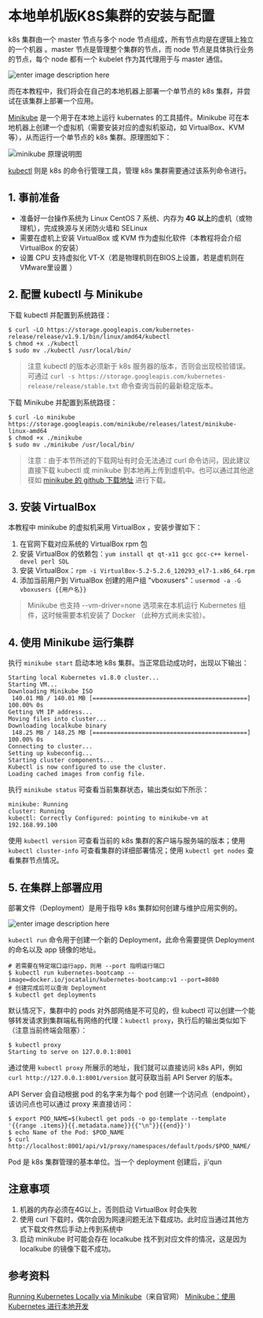 # 本地单机版K8S集群的安装与配置

k8s 集群由一个 master 节点与多个 node 节点组成，所有节点均是在逻辑上独立的一个机器 。master 节点是管理整个集群的节点，而 node 节点是具体执行业务的节点，每个 node 都有一个 kubelet 作为其代理用于与 master 通信。

![enter image description here](https://d33wubrfki0l68.cloudfront.net/99d9808dcbf2880a996ed50d308a186b5900cec9/40b94/docs/tutorials/kubernetes-basics/public/images/module_01_cluster.svg)

而在本教程中，我们将会在自己的本地机器上部署一个单节点的 k8s 集群，并尝试在该集群上部署一个应用。

 [Minikube](https://kubernetes.io/docs/getting-started-guides/minikube/) 是一个用于在本地上运行 kubernates 的工具插件。Minikube 可在本地机器上创建一个虚拟机（需要安装对应的虚拟机驱动，如 VirtualBox、KVM 等），从而运行一个单节点的 k8s 集群。原理图如下：

![minikube 原理说明图](https://yqfile.alicdn.com/c03a43e0731ca579d1844fb44269fd2fd257bfb3.jpeg)

[kubectl](https://kubernetes.io/docs/reference/generated/kubectl/kubectl/) 则是 k8s 的命令行管理工具，管理 k8s 集群需要通过该系列命令进行。

## 1.  事前准备

- 准备好一台操作系统为 Linux CentOS 7 系统、内存为 **4G 以上**的虚机（或物理机），完成换源与关闭防火墙和 SELinux
- 需要在虚机上安装 VirtualBox 或 KVM 作为虚拟化软件（本教程将会介绍 VirtualBox 的安装）
- 设置 CPU 支持虚拟化 VT-X（若是物理机则在BIOS上设置，若是虚机则在VMware里设置 ）

## 2. 配置 kubectl 与 Minikube

下载 kubectl 并配置到系统路径：
```
$ curl -LO https://storage.googleapis.com/kubernetes-release/release/v1.9.1/bin/linux/amd64/kubectl
$ chmod +x ./kubectl
$ sudo mv ./kubectl /usr/local/bin/
```

> 注意 kubectl 的版本必须新于 k8s 服务器的版本，否则会出现校验错误。可通过 `curl -s https://storage.googleapis.com/kubernetes-release/release/stable.txt` 命令查询当前的最新稳定版本。

下载 Minikube 并配置到系统路径：
```
$ curl -Lo minikube https://storage.googleapis.com/minikube/releases/latest/minikube-linux-amd64 
$ chmod +x ./minikube
$ sudo mv ./minikube /usr/local/bin/
```

> 注意：由于本节所述的下载网址有时会无法通过 curl 命令访问，因此建议直接下载 kubectl 或 minikube 到本地再上传到虚机中。也可以通过其他途径如 [minikube 的 github 下载地址](https://github.com/kubernetes/minikube/releases) 进行下载。

## 3. 安装 VirtualBox

本教程中 minikube 的虚拟机采用 VirtualBox ，安装步骤如下：
1. 在官网下载对应系统的 VirtualBox rpm 包
2. 安装 VirtualBox 的依赖包：`yum install qt qt-x11 gcc gcc-c++ kernel-devel perl SDL`
3. 安装 VirtualBox：`rpm -i VirtualBox-5.2-5.2.6_120293_el7-1.x86_64.rpm`
4. 添加当前用户到 VirtualBox 创建的用户组 "vboxusers"：`usermod -a -G vboxusers {{用户名}}`

> Minikube 也支持 --vm-driver=none 选项来在本机运行 Kubernetes 组件，这时候需要本机安装了 Docker （此种方式尚未实验）。

## 4. 使用 Minikube 运行集群

执行 `minikube start` 启动本地 k8s 集群。当正常启动成功时，出现以下输出：
```
Starting local Kubernetes v1.8.0 cluster...
Starting VM...
Downloading Minikube ISO
 140.01 MB / 140.01 MB [============================================] 100.00% 0s
Getting VM IP address...
Moving files into cluster...
Downloading localkube binary
 148.25 MB / 148.25 MB [============================================] 100.00% 0s
Connecting to cluster...
Setting up kubeconfig...
Starting cluster components...
Kubectl is now configured to use the cluster.
Loading cached images from config file.
```
执行 `minikube status` 可查看当前集群状态，输出类似如下所示：
```
minikube: Running
cluster: Running
kubectl: Correctly Configured: pointing to minikube-vm at 192.168.99.100
```

使用 `kubectl version` 可查看当前的 k8s 集群的客户端与服务端的版本；使用 `kubectl cluster-info` 可查看集群的详细部署情况；使用 `kubectl get nodes` 查看集群节点情况。

## 5. 在集群上部署应用

部署文件（Deployment）是用于指导 k8s 集群如何创建与维护应用实例的。

![enter image description here](https://d33wubrfki0l68.cloudfront.net/152c845f25df8e69dd24dd7b0836a289747e258a/4a1d2/docs/tutorials/kubernetes-basics/public/images/module_02_first_app.svg)

`kubectl run` 命令用于创建一个新的 Deployment，此命令需要提供 Deployment 的命名以及 app 镜像的地址。
```
# 若需要在特定端口运行app，则用 --port 指明运行端口
$ kubectl run kubernetes-bootcamp --image=docker.io/jocatalin/kubernetes-bootcamp:v1 --port=8080
# 创建完成后可以查询 Deployment
$ kubectl get deployments
```

默认情况下，集群中的 pods 对外部网络是不可见的，但 kubectl 可以创建一个能够转发请求到集群端私有网络的代理：`kubectl proxy`，执行后的输出类似如下（注意当前终端会阻塞）：
```
$ kubectl proxy
Starting to serve on 127.0.0.1:8001
```
通过使用 `kubectl proxy` 所展示的地址，我们就可以直接访问 k8s API，例如 `curl http://127.0.0.1:8001/version` 就可获取当前 API Server 的版本。

API Server 会自动根据 pod 的名字来为每个 pod 创建一个访问点（endpoint），该访问点也可以通过 proxy 来直接访问：
```
$ export POD_NAME=$(kubectl get pods -o go-template --template '{{range .items}}{{.metadata.name}}{{"\n"}}{{end}}')
$ echo Name of the Pod: $POD_NAME
$ curl http://localhost:8001/api/v1/proxy/namespaces/default/pods/$POD_NAME/
```

Pod 是 k8s 集群管理的基本单位。当一个 deployment 创建后，ji'qun





## 注意事项
1. 机器的内存必须在4G以上，否则启动 VirtualBox 时会失败
2. 使用 curl 下载时，偶尔会因为网速问题无法下载成功。此时应当通过其他方式下载文件然后手动上传到系统中
3. 启动 minikube 时可能会存在 localkube 找不到对应文件的情况，这是因为 localkube 的镜像下载不成功。

## 参考资料
[Running Kubernetes Locally via Minikube](https://kubernetes.io/docs/getting-started-guides/minikube/#minikube-features)（来自官网）
[Minikube：使用 Kubernetes 进行本地开发](https://linux.cn/article-8847-1.html)
<!--stackedit_data:
eyJoaXN0b3J5IjpbMTM0MjI2Njg5NV19
-->